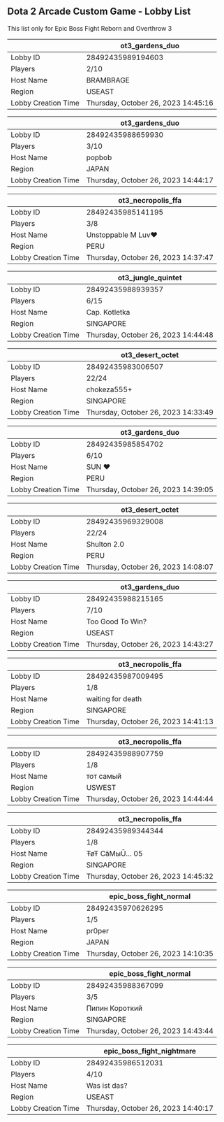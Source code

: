 ## Dota 2 Arcade Custom Game - Lobby List

This list only for Epic Boss Fight Reborn and Overthrow 3

|  | ot3_gardens_duo |
| ------ | ------ |
| Lobby ID | 28492435989194603 |
| Players | 2/10 |
| Host Name | BRAMBRAGE |
| Region | USEAST |
| Lobby Creation Time | Thursday, October 26, 2023 14:45:16 |


|  | ot3_gardens_duo |
| ------ | ------ |
| Lobby ID | 28492435988659930 |
| Players | 3/10 |
| Host Name | popbob |
| Region | JAPAN |
| Lobby Creation Time | Thursday, October 26, 2023 14:44:17 |


|  | ot3_necropolis_ffa |
| ------ | ------ |
| Lobby ID | 28492435985141195 |
| Players | 3/8 |
| Host Name | Unstoppable M Luv♥ |
| Region | PERU |
| Lobby Creation Time | Thursday, October 26, 2023 14:37:47 |


|  | ot3_jungle_quintet |
| ------ | ------ |
| Lobby ID | 28492435988939357 |
| Players | 6/15 |
| Host Name | Cap. Kotletka |
| Region | SINGAPORE |
| Lobby Creation Time | Thursday, October 26, 2023 14:44:48 |


|  | ot3_desert_octet |
| ------ | ------ |
| Lobby ID | 28492435983006507 |
| Players | 22/24 |
| Host Name | chokeza555+ |
| Region | SINGAPORE |
| Lobby Creation Time | Thursday, October 26, 2023 14:33:49 |


|  | ot3_gardens_duo |
| ------ | ------ |
| Lobby ID | 28492435985854702 |
| Players | 6/10 |
| Host Name | SUN ♥ |
| Region | PERU |
| Lobby Creation Time | Thursday, October 26, 2023 14:39:05 |


|  | ot3_desert_octet |
| ------ | ------ |
| Lobby ID | 28492435969329008 |
| Players | 22/24 |
| Host Name | Shulton 2.0 |
| Region | PERU |
| Lobby Creation Time | Thursday, October 26, 2023 14:08:07 |


|  | ot3_gardens_duo |
| ------ | ------ |
| Lobby ID | 28492435988215165 |
| Players | 7/10 |
| Host Name | Too Good To Win? |
| Region | USEAST |
| Lobby Creation Time | Thursday, October 26, 2023 14:43:27 |


|  | ot3_necropolis_ffa |
| ------ | ------ |
| Lobby ID | 28492435987009495 |
| Players | 1/8 |
| Host Name | waiting for death |
| Region | SINGAPORE |
| Lobby Creation Time | Thursday, October 26, 2023 14:41:13 |


|  | ot3_necropolis_ffa |
| ------ | ------ |
| Lobby ID | 28492435988907759 |
| Players | 1/8 |
| Host Name | тот самый |
| Region | USWEST |
| Lobby Creation Time | Thursday, October 26, 2023 14:44:44 |


|  | ot3_necropolis_ffa |
| ------ | ------ |
| Lobby ID | 28492435989344344 |
| Players | 1/8 |
| Host Name | ŦøŦ CāMыŪ… 05 |
| Region | SINGAPORE |
| Lobby Creation Time | Thursday, October 26, 2023 14:45:32 |


|  | epic_boss_fight_normal |
| ------ | ------ |
| Lobby ID | 28492435970626295 |
| Players | 1/5 |
| Host Name | pr0per |
| Region | JAPAN |
| Lobby Creation Time | Thursday, October 26, 2023 14:10:35 |


|  | epic_boss_fight_normal |
| ------ | ------ |
| Lobby ID | 28492435988367099 |
| Players | 3/5 |
| Host Name | Пипин Короткий |
| Region | SINGAPORE |
| Lobby Creation Time | Thursday, October 26, 2023 14:43:44 |


|  | epic_boss_fight_nightmare |
| ------ | ------ |
| Lobby ID | 28492435986512031 |
| Players | 4/10 |
| Host Name | Was ist das? |
| Region | USEAST |
| Lobby Creation Time | Thursday, October 26, 2023 14:40:17 |


